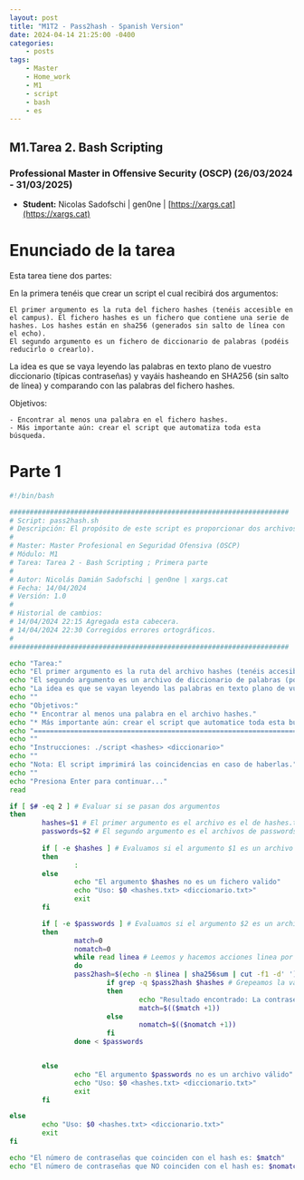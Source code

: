 ```yaml
---
layout: post
title: "M1T2 - Pass2hash - Spanish Version"
date: 2024-04-14 21:25:00 -0400
categories:
    - posts
tags:
    - Master
    - Home_work
    - M1
    - script
    - bash
    - es
---
```


## M1.Tarea 2. Bash Scripting 

### Professional Master in Offensive Security (OSCP) (26/03/2024 - 31/03/2025)

- **Student:** Nicolas Sadofschi | gen0ne | [https://xargs.cat](https://xargs.cat)

# Enunciado de la tarea

Esta tarea tiene dos partes:

En la primera tenéis que crear un script el cual recibirá dos argumentos:

    El primer argumento es la ruta del fichero hashes (tenéis accesible en el campus). El fichero hashes es un fichero que contiene una serie de hashes. Los hashes están en sha256 (generados sin salto de línea con el echo).
    El segundo argumento es un fichero de diccionario de palabras (podéis reducirlo o crearlo).

La idea es que se vaya leyendo las palabras en texto plano de vuestro diccionario (típicas contraseñas) y vayáis hasheando en SHA256 (sin salto de línea) y comparando con las palabras del fichero hashes.

Objetivos: 

    - Encontrar al menos una palabra en el fichero hashes.
    - Más importante aún: crear el script que automatiza toda esta búsqueda.

# Parte 1 
```bash
#!/bin/bash

#####################################################################
# Script: pass2hash.sh
# Descripción: El propósito de este script es proporcionar dos archivos, uno de hashes y otro de passwords, con el fin de buscar coincidencias entre las passwords proporcionadas y los hashes.
#
# Master: Master Profesional en Seguridad Ofensiva (OSCP)
# Módulo: M1
# Tarea: Tarea 2 - Bash Scripting ; Primera parte
#
# Autor: Nicolás Damián Sadofschi | gen0ne | xargs.cat
# Fecha: 14/04/2024
# Versión: 1.0
#
# Historial de cambios:
# 14/04/2024 22:15 Agregada esta cabecera.
# 14/04/2024 22:30 Corregidos errores ortográficos.
#
#####################################################################

echo "Tarea:"
echo "El primer argumento es la ruta del archivo hashes (tenéis accesible en el campus). El archivo hashes contiene una serie de hashes. Los hashes están en sha256 (generados sin salto de línea con el echo)."
echo "El segundo argumento es un archivo de diccionario de palabras (podéis reducirlo o crearlo)."
echo "La idea es que se vayan leyendo las palabras en texto plano de vuestro diccionario (típicas contraseñas) y vayáis hasheando en SHA256 (sin salto de línea) y comparando con las palabras del archivo hashes."
echo ""
echo "Objetivos:"
echo "* Encontrar al menos una palabra en el archivo hashes."
echo "* Más importante aún: crear el script que automatice toda esta búsqueda."
echo "======================================================================"
echo ""
echo "Instrucciones: ./script <hashes> <diccionario>"
echo ""
echo "Nota: El script imprimirá las coincidencias en caso de haberlas."
echo ""
echo "Presiona Enter para continuar..."
read

if [ $# -eq 2 ] # Evaluar si se pasan dos argumentos
then
        hashes=$1 # El primer argumento es el archivo es el de hashes.txt
        passwords=$2 # El segundo argumento es el archivos de passwords.txt
        
        if [ -e $hashes ] # Evaluamos si el argumento $1 es un archivo que existe
        then
                :
        else
                echo "El argumento $hashes no es un fichero valido"
                echo "Uso: $0 <hashes.txt> <diccionario.txt>"
                exit
        fi

        if [ -e $passwords ] # Evaluamos si el argumento $2 es un archivo que existe
        then
                match=0
                nomatch=0
                while read linea # Leemos y hacemos acciones linea por linea.
                do
                pass2hash=$(echo -n $linea | sha256sum | cut -f1 -d' ') # Para cada linea sacamos el sha256, limpiamos el output y le asignamos una variable que despues comparamos.
                        if grep -q $pass2hash $hashes # Grepeamos la variable anterior, si existe printamos el resultado.
                        then
                                echo "Resultado encontrado: La contraseña '$linea' cuyo hash es $pass2hash está presente en $1"
                                match=$(($match +1))
                        else
                                nomatch=$(($nomatch +1))
                        fi
                done < $passwords


        else
                echo "El argumento $passwords no es un archivo válido"
                echo "Uso: $0 <hashes.txt> <diccionario.txt>"
                exit
        fi

else
        echo "Uso: $0 <hashes.txt> <diccionario.txt>"
        exit
fi

echo "El número de contraseñas que coinciden con el hash es: $match"
echo "El número de contraseñas que NO coinciden con el hash es: $nomatch"
```